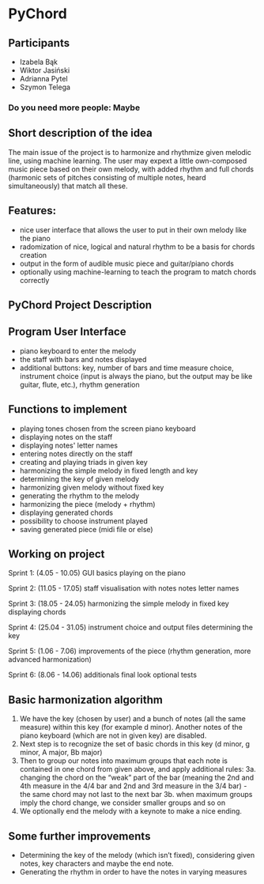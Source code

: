 # PyChord
## Participants 
 - Izabela Bąk
 - Wiktor Jasiński
 - Adrianna Pytel
 - Szymon Telega
### Do you need more people: Maybe
## Short description of the idea
The main issue of the project is to harmonize and rhythmize given melodic line, using machine learning. The user may expext a little own-composed music piece based on their own melody, with added rhythm and full chords (harmonic sets of pitches consisting of multiple notes, heard simultaneously) that match all these.

## Features:
- nice user interface that allows the user to put in their own melody like the piano 
- radomization of nice, logical and natural rhythm to be a basis for chords creation
- output in the form of audible music piece and guitar/piano chords
- optionally using machine-learning to teach the program to match chords correctly


## PyChord Project Description

## Program User Interface

- piano keyboard to enter the melody 
- the staff with bars and notes displayed
- additional buttons: key, number of bars and time measure choice, instrument choice (input is always the piano, but the output may be like guitar, flute, etc.), rhythm generation

## Functions to implement

-  playing tones chosen from the screen piano keyboard
-  displaying notes on the staff
-  displaying notes' letter names
-  entering notes directly on the staff
-  creating and playing triads in given key
-  harmonizing the simple melody in fixed length and key
-  determining the key of given melody
-  harmonizing given melody without fixed key
-  generating the rhythm to the melody
-  harmonizing the piece (melody + rhythm)
-  displaying generated chords 
-  possibility to choose instrument played
-  saving generated piece (midi file or else)

## Working on project

Sprint 1: (4.05 - 10.05)
GUI basics
playing on the piano

Sprint 2: (11.05 - 17.05)
staff visualisation with notes
notes letter names

Sprint 3: (18.05 - 24.05)
harmonizing the simple melody in fixed key
displaying chords

Sprint 4: (25.04 - 31.05)
instrument choice and output files
determining the key

Sprint 5: (1.06 - 7.06)
improvements of the piece (rhythm generation, more advanced harmonization)

Sprint 6: (8.06 - 14.06)
additionals 
final look
optional tests


## Basic harmonization algorithm
1. We have the key (chosen by user) and a bunch of notes (all the same measure) within this key (for example d minor). Another notes of the piano keyboard (which are not in given key) are disabled.
2. Next step is to recognize the set of basic chords in this key (d minor, g minor, A major, Bb major)
3. Then to group our notes into maximum groups that each note is contained in one chord from given above, and apply additional rules:
3a. changing the chord on the “weak” part of the bar (meaning the 2nd and 4th measure in the 4/4 bar and 2nd and 3rd measure in the 3/4 bar) - the same chord may not last to the next bar
3b. when maximum groups imply the chord change, we consider smaller groups and so on
4. We optionally end the melody with a keynote to make a nice ending.



## Some further improvements
- Determining the key of the melody (which isn’t fixed), considering given notes, key characters and maybe the end note.
- Generating the rhythm in order to have the notes in varying measures 





